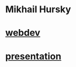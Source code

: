# Mikhail Hursky
# [webdev](https://Mikhail-Hursky.github.io/webdev/index)
# [presentation](https://Mikhail-Hursky.github.io/webdev/presentation/index)
